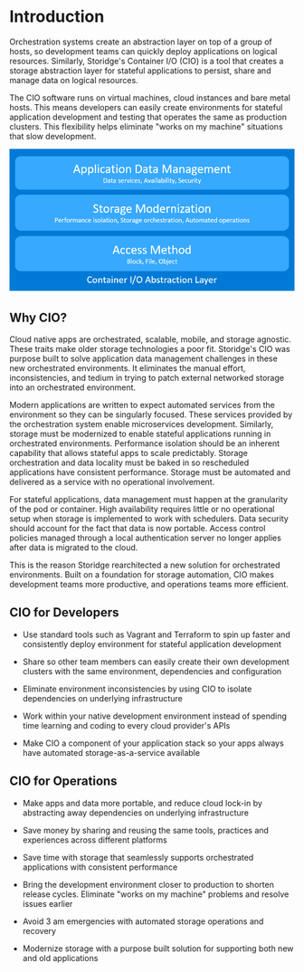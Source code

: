 # Introduction 

Orchestration systems create an abstraction layer on top of a group of hosts, so development teams can quickly deploy applications on logical resources. Similarly, Storidge's Container I/O (CIO) is a tool that creates a storage abstraction layer for stateful applications to persist, share and manage data on logical resources. 

The CIO software runs on virtual machines, cloud instances and bare metal hosts. This means developers can easily create environments for stateful application development and testing that operates the same as production clusters. This flexibility helps eliminate "works on my machine" situations that slow development. 

![cio abstraction layer](../images/cio-abstraction-layer.png)

## Why CIO?
Cloud native apps are orchestrated, scalable, mobile, and storage agnostic. These traits make older storage technologies a poor fit. Storidge's CIO was purpose built to solve application data management challenges in these new orchestrated environments. It eliminates the manual effort, inconsistencies, and tedium in trying to patch external networked storage into an orchestrated environment.

Modern applications are written to expect automated services from the environment so they can be singularly focused. These services provided by the orchestration system enable microservices development. Similarly, storage must be modernized to enable stateful applications running in orchestrated environments. Performance isolation should be an inherent capability that allows stateful apps to scale predictably. Storage orchestration and data locality must be baked in so rescheduled applications have consistent performance. Storage must be automated and delivered as a service with no operational involvement. 

For stateful applications, data management must happen at the granularity of the pod or container. High availability requires little or no operational setup when storage is implemented to work with schedulers. Data security should account for the fact that data is now portable. Access control policies managed through a local authentication server no longer applies after data is migrated to the cloud. 

This is the reason Storidge rearchitected a new solution for orchestrated environments. Built on a foundation for storage automation, CIO makes development teams more productive, and operations teams more efficient.

## CIO for Developers

- Use standard tools such as Vagrant and Terraform to spin up faster and consistently deploy environment for stateful application development

- Share so other team members can easily create their own development clusters with the same environment, dependencies and configuration

- Eliminate environment inconsistencies by using CIO to isolate dependencies on underlying infrastructure

- Work within your native development environment instead of spending time learning and coding to every cloud provider's APIs

- Make CIO a component of your application stack so your apps always have automated storage-as-a-service available 

## CIO for Operations

- Make apps and data more portable, and reduce cloud lock-in by abstracting away dependencies on underlying infrastructure

- Save money by sharing and reusing the same tools, practices and experiences across different platforms

- Save time with storage that seamlessly supports orchestrated applications with consistent performance

- Bring the development environment closer to production to shorten release cycles. Eliminate "works on my machine" problems and resolve issues earlier

- Avoid 3 am emergencies with automated storage operations and recovery

- Modernize storage with a purpose built solution for supporting both new and old applications




